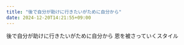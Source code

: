 ```yaml
---
title: "後で自分が助けに行きたいがために自分から"
date: 2024-12-20T14:21:55+09:00
---
```

後で自分が助けに行きたいがために自分から
恩を被さっていくスタイル
